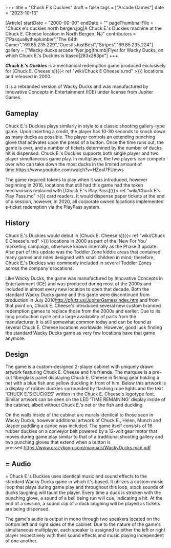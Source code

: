 +++
title = "Chuck E's Duckies"
draft = false
tags = ["Arcade Games"]
date = "2023-10-13"

[Article]
startDate = "2000-00-00"
endDate = ""
pageThumbnailFile = "Chuck e's duckies north bergen.jpg|A Chuck E.'s Duckies machine at the Chuck E. Cheese location in North Bergen, NJ"
contributors = ["Pasquallytheplumber","The 64th Gamer","69.85.235.229","GuestIsJustBest","Stripes","69.85.235.224"]
gallery = ["Wacky ducks arcade flyer.jpg|thumb|Flyer for Wacky Ducks, on which Chuck E.'s Duckies is based|283x283px"]
+++


<b><i>Chuck E.'s Duckies</b></i> is a mechanical redemption game produced exclusively for [Chuck E. Cheese's]({{< ref "wiki/Chuck E Cheese's.md" >}}) locations and released in 2000.

It is a rebranded version of Wacky Ducks and was manufactured by Innovative Concepts in Entertainment (ICE) under license from Jupiter Games.
<h2>Gameplay</h2>
Chuck E.'s Duckies plays similarly in style to a classic shooting gallery-type game. Upon inserting a credit, the player has 10-30 seconds to knock down as many ducks as possible. The player controls an extending punching glove that activates upon the press of a button. Once the time runs out, the game is over, and a number of tickets determined by the number of ducks hit is dispensed. Chuck E.'s Duckies supports both single player and two player simultaneous game play. In multiplayer, the two players can compete over who can take down the most ducks in the limited amount of time.<ref>https://www.youtube.com/watch?v=HZeaI7FUmws</ref>

The game required tokens to play when it was introduced, however beginning in 2016, locations that still had this game had the token mechanisms replaced with [Chuck E.'s Play Pass]({{< ref "wiki/Chuck E's Play Pass.md" >}}) card readers. It would dispense paper tickets at the end of a session, however, in 2020, all corporate owned locations implemented e-ticket redemption via the PlayPass system.
<h2>History</h2>
Chuck E.'s Duckies would debut in [Chuck E. Cheese's]({{< ref "wiki/Chuck E Cheese's.md" >}}) locations in 2000 as part of the 'New For You' marketing campaign, otherwise known internally as the Phase 3 update. Also part of this update was the Toddler Zone kiddie areas that contained many games and rides designed with small children in mind; therefore, Chuck E.'s Duckies was commonly included in several Toddler Zones across the company's locations.

Like Wacky Ducks, the game was manufactured by Innovative Concepts in Entertainment (ICE) and was produced during most of the 2000s and included in almost every new location to open that decade. Both the standard Wacky Ducks game and this game were discontinued from production in July 2010<ref>http://pfutz.us/JupiterGames/Index.htm</ref> and from that point on, Chuck E. Cheese's introduced several new custom branded redemption games to replace those from the 2000s and earlier. Due to its long production cycle and a large availability of parts from the manufacturer, it is still somewhat common today and can be found at several Chuck E. Cheese locations worldwide. However, good luck finding the standard Wacky Ducks game as very few locations have that game anymore.

<h2> Design </h2>
The game is a custom-designed 2-player cabinet with uniquely drawn artwork featuring Chuck E. Cheese and his friends. The marquee is a pre-cut fiberglass panel displaying Chuck E. Cheese in fishing gear holding a net with a blue fish and yellow duckling in front of him. Below this artwork is a display of rubber duckies surrounded by flashing rope lights and the text 'CHUCK E.'S DUCKIES' written in the Chuck E. Cheese's logotype font. Similar artwork can be seen on the LED 'TIME REMAINING' display inside of the cabinet, albeit without Chuck E.'s net or the fish and duckling. 

On the walls inside of the cabinet are murals identical to those seen in Wacky Ducks, however additional artwork of Chuck E., Helen, Munch and Jasper paddling a canoe was included. The game itself consists of 16 rubber duckies on a conveyor belt powered by a 12-volt gear motor that moves during game play similar to that of a traditional shooting gallery and two punching gloves that extend when a button is pressed.<ref>https://www.crazykong.com/manuals/WackyDucks.man.pdf</ref> 

<h2>= Audio </h2>=
Chuck E.'s Duckies uses identical music and sound effects to the standard Wacky Ducks game in which it's based. It utilizes a custom music loop that plays during game play and throughout this loop, stock sounds of ducks laughing will taunt the player. Every time a duck is stricken with the punching glove, a sound of a bell being run will cue, indicating a hit. At the end of a session, a sound clip of a duck laughing will be played as tickets are being dispensed. 

The game's audio is output in mono through two speakers located on the bottom left and right sides of the cabinet. Due to the nature of the game's simultaneous multiplayer, each speaker is assigned to either the left or right player respectively with their sound effects and music playing independent of one another.


<references />